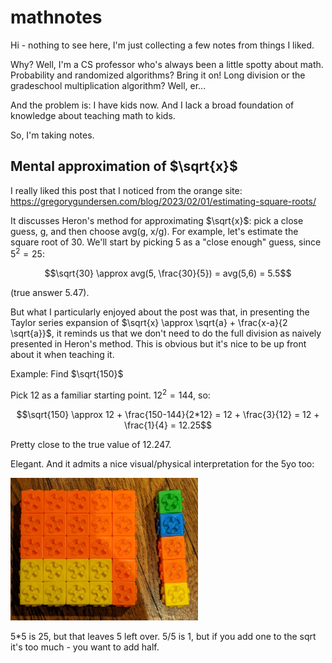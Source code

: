 # mathnotes
Hi - nothing to see here, I'm just collecting a few notes from things I liked.

Why? Well, I'm a CS professor who's always been a little spotty about math. Probability and randomized algorithms? Bring it on! Long division or the gradeschool multiplication algorithm? Well, er...

And the problem is: I have kids now. And I lack a broad foundation of knowledge about teaching math to kids.

So, I'm taking notes.


## Mental approximation of $\sqrt{x}$

I really liked this post that I noticed from the orange site: https://gregorygundersen.com/blog/2023/02/01/estimating-square-roots/

It discusses Heron's method for approximating $\sqrt{x}$: pick a close guess, g, and then choose avg(g, x/g). For example, let's estimate the square root of 30. We'll start by picking 5 as a "close enough" guess, since $5^2 = 25$:

$$\sqrt{30} \approx avg(5, \frac{30}{5}) = avg(5,6) = 5.5$$

(true answer 5.47).

But what I particularly enjoyed about the post was that, in presenting the Taylor series expansion of $\sqrt{x} \approx \sqrt{a} + \frac{x-a}{2 \sqrt{a}}$, it reminds us that we don't need to do the full division as naively presented in Heron's method. This is obvious but it's nice to be up front about it when teaching it.

Example: Find $\sqrt{150}$

Pick 12 as a familiar starting point. $12^2 = 144$, so:

$$\sqrt{150} \approx 12 + \frac{150-144}{2*12} = 12 + \frac{3}{12} = 12 + \frac{1}{4} = 12.25$$

Pretty close to the true value of 12.247.

Elegant. And it admits a nice visual/physical interpretation for the 5yo too:

<img alt="Image of a set of 30 cubes arranged as a 5x5 and 1x5 pattern" src="images/sqrt_blocks.jpg" width="300">

5*5 is 25, but that leaves 5 left over. 5/5 is 1, but if you add one to the sqrt it's too much - you want to add half.

